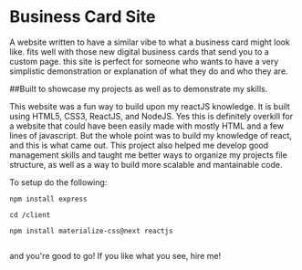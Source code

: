 # Business Card Site
A website written to have a similar vibe to what a business card might look like. fits well with those new digital business cards that send you to a custom page. this site is perfect for someone who wants to have a very simplistic demonstration or explanation of what they do and who they are.

##Built to showcase my projects as well as to demonstrate my skills.

This website was a fun way to build upon my reactJS knowledge. It is built using HTML5, CSS3, ReactJS, and NodeJS. Yes this is definitely overkill for a website that could have been easily made with mostly HTML and a few lines of javascript. But the whole point was to build my knowledge of react, and this is what came out. This project also helped me develop good management skills and taught me better ways to organize my projects file structure, as well as a way to build more scalable and mantainable code.

To setup do the following:
```
npm install express

cd /client

npm install materialize-css@next reactjs


```

and you're good to go! If you like what you see, hire me!
